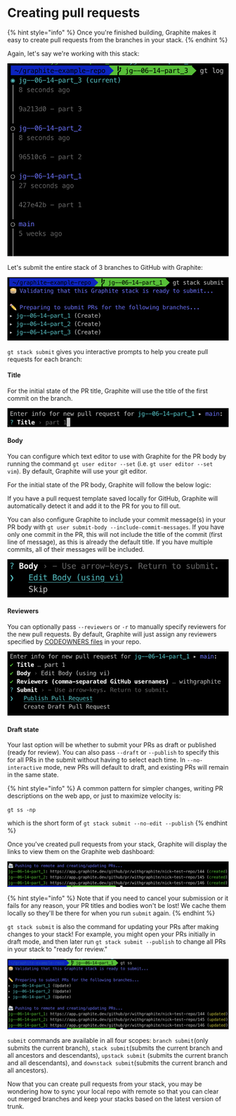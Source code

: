 # Creating pull requests

{% hint style="info" %}
Once you're finished building, Graphite makes it easy to create pull requests from the branches in your stack.
{% endhint %}

Again, let's say we're working with this stack:

![](<../../.gitbook/assets/image (7).png>)

Let's submit the entire stack of 3 branches to GitHub with Graphite:

![](<../../.gitbook/assets/image (13).png>)

`gt stack submit` gives you interactive prompts to help you create pull requests for each branch:

#### Title

For the initial state of the PR title, Graphite will use the title of the first commit on the branch.

![Edit the PR title](<../../.gitbook/assets/image (8).png>)

#### Body

You can configure which text editor to use with Graphite for the PR body by running the command `gt user editor --set` (i.e. `gt user editor --set vim`). By default, Graphite will use your git editor.

For the initial state of the PR body, Graphite will follow the below logic:&#x20;

If you have a pull request template saved locally for GitHub, Graphite will automatically detect it and add it to the PR for you to fill out.

You can also configure Graphite to include your commit message(s) in your PR body with `gt user submit-body --include-commit-messages`.  If you have only one commit in the PR, this will not include the title of the commit (first line of message), as this is already the default title.  If you have multiple commits, all of their messages will be included.

![Edit the PR body](<../../.gitbook/assets/image (17).png>)

#### Reviewers

You can optionally pass `--reviewers` or `-r` to manually specify reviewers for the new pull requests. By default, Graphite will just assign any reviewers specified by [CODEOWNERS files](https://docs.github.com/en/repositories/managing-your-repositorys-settings-and-features/customizing-your-repository/about-code-owners) in your repo.

![Submit with -r specified](<../../.gitbook/assets/image (2).png>)

#### Draft state

Your last option will be whether to submit your PRs as draft or published (ready for review).  You can also pass `--draft` or `--publish` to specify this for all PRs in the submit without having to select each time.  In `--no-interactive` mode,  new PRs will default to draft, and existing PRs will remain in the same state.

{% hint style="info" %}
A common pattern for simpler changes, writing PR descriptions on the web app, or just to maximize velocity is:

`gt ss -np`

which is the short form of `gt stack submit --no-edit --publish`
{% endhint %}

Once you've created pull requests from your stack, Graphite will display the links to view them on the Graphite web dashboard:

![Final step of submission](<../../.gitbook/assets/image (5).png>)

{% hint style="info" %}
Note that if you need to cancel your submission or it fails for any reason, your PR titles and bodies won't be lost! We cache them locally so they'll be there for when you run `submit` again.
{% endhint %}

`gt stack submit` is also the command for updating your PRs after making changes to your stack!  For example, you might open your PRs initially in draft mode, and then later run `gt stack submit --publish` to change all PRs in your stack to "ready for review."

![Running submit again after making changes](<../../.gitbook/assets/image (9).png>)

`submit` commands are available in all four scopes: `branch submit`(only submits the current branch), `stack submit`(submits the current branch and all ancestors and descendants), `upstack submit` (submits the current branch and all descendants), and `downstack submit`(submits the current branch and all ancestors).

Now that you can create pull requests from your stack, you may be wondering how to sync your local repo with remote so that you can clear out merged branches and keep your stacks based on the latest version of trunk.
